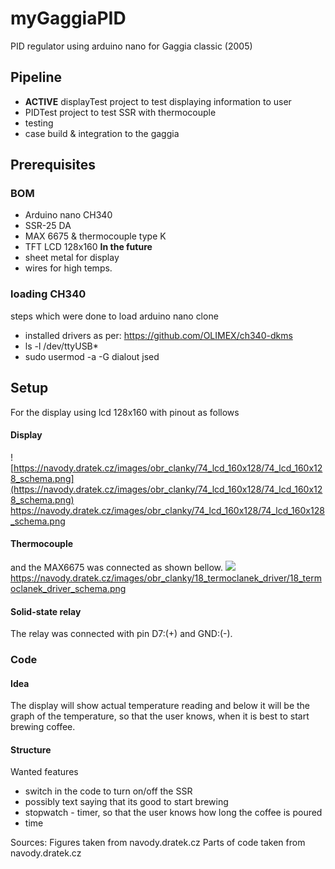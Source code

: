 # myGaggiaPID
PID regulator using arduino nano for Gaggia classic (2005)
## Pipeline
* **ACTIVE** displayTest project to test displaying information to user
* PIDTest project to test SSR with thermocouple
* testing
* case build & integration to the gaggia
## Prerequisites
### BOM
* Arduino nano CH340
* SSR-25 DA
* MAX 6675 & thermocouple type K
* TFT LCD 128x160
**In the future**
* sheet metal for display
* wires for high temps.
### loading CH340
steps which were done to load arduino nano clone
* installed drivers as per: https://github.com/OLIMEX/ch340-dkms
* ls -l /dev/ttyUSB*
* sudo usermod -a -G dialout jsed
## Setup
For the display using lcd 128x160 with pinout as follows
#### Display
![https://navody.dratek.cz/images/obr_clanky/74_lcd_160x128/74_lcd_160x128_schema.png](https://navody.dratek.cz/images/obr_clanky/74_lcd_160x128/74_lcd_160x128_schema.png)
https://navody.dratek.cz/images/obr_clanky/74_lcd_160x128/74_lcd_160x128_schema.png
#### Thermocouple
and the MAX6675 was connected as shown bellow. 
![](https://navody.dratek.cz/images/obr_clanky/18_termoclanek_driver/18_termoclanek_driver_schema.png)
https://navody.dratek.cz/images/obr_clanky/18_termoclanek_driver/18_termoclanek_driver_schema.png
#### Solid-state relay
The relay was connected with pin D7:(+) and GND:(-). 
### Code
#### Idea
The display will show actual temperature reading and below it will be the graph of the temperature, so that the user knows, when it is best to start brewing coffee.
#### Structure
Wanted features
* switch in the code to turn on/off the SSR
* possibly text saying that its good to start brewing 
* stopwatch - timer, so that the user knows how long the coffee is poured
* time

Sources:
Figures taken from navody.dratek.cz
Parts of code taken from navody.dratek.cz
